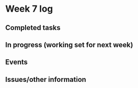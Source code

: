 # Week 7 log

## Completed tasks


## In progress (working set for next week)


## Events

## Issues/other information